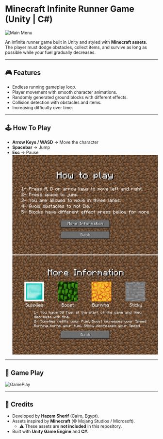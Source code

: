 # Minecraft Infinite Runner Game (Unity | C#)
![Main Menu](Images/MainMenu.gif)

An infinite runner game built in Unity and styled with **Minecraft assets**.  
The player must dodge obstacles, collect items, and survive as long as possible while your fuel gradually decreases.  

---

## 🎮 Features
- Endless running gameplay loop.  
- Player movement with smooth character animations.  
- Randomly generated ground blocks with different effects.  
- Collision detection with obstacles and items.  
- Increasing difficulty over time.  

---

## 🕹️ How To Play
- **Arrow Keys / WASD** → Move the character  
- **Spacebar** → Jump  
- **Esc** → Pause  
![How To Play](Images/HowToPlay1.jpg)
![How To Play](Images/HowToPlay2.jpg)

---

## 📸 Game Play

![GamePlay](Images/GamePlay.gif)

---

## 🙌 Credits

- Developed by **Hazem Sherif** (Cairo, Egypt).  
- Assets inspired by **Minecraft** (© Mojang Studios / Microsoft).  
  - ⚠️ These assets are **not included** in this repository.  
- Built with **Unity Game Engine** and **C#**.  
